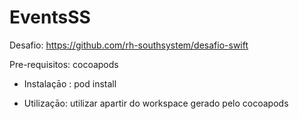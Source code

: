 # EventsSS

Desafio: https://github.com/rh-southsystem/desafio-swift

Pre-requisitos: cocoapods

 - Instalaçāo :
   pod install

 - Utilizaçāo:
   utilizar apartir do workspace gerado pelo cocoapods
   

